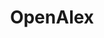 ---
layout: default
description: OpenAlex is a free and open catalog of the world's scholarly papers,
  researchers, journals, and institutions — along with all the ways they're connected
  to one another.  It is maintained by the non-profit OurResearch.
last_edit: Thu, 03 Feb 2022 19:25:08 GMT
location: https://docs.openalex.org/download-snapshot
shortname: openalex
title: OpenAlex
uuid: ade8e030-cc95-4ea8-a52b-4063688bd02e
---